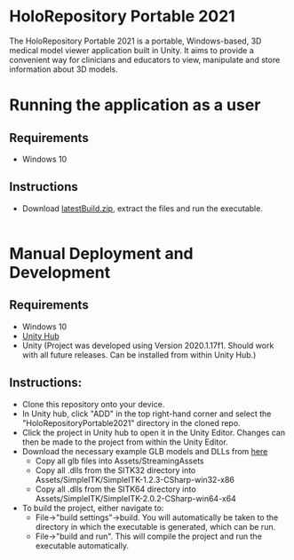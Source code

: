 ﻿# HoloRepository Portable 2021
The HoloRepository Portable 2021 is a portable, Windows-based, 3D medical model viewer application built in Unity. 
It aims to provide a convenient way for clinicians and educators to view, manipulate and store information about 3D models.

# Running the application as a user
## Requirements
* Windows 10
## Instructions
* Download [latestBuild.zip](https://github.com/UCLComputerScience/COMP0016_2020_21_Team32/releases/tag/v1.0), extract the files and run the executable.<br><br>

# Manual Deployment and Development
## Requirements
* Windows 10
* [Unity Hub](https://unity3d.com/get-unity/download) <br>
* Unity (Project was developed using Version 2020.1.17f1. Should work with all future releases. Can be installed from within Unity Hub.)<br>
## Instructions:
* Clone this repository onto your device.<br>
* In Unity hub, click "ADD" in the top right-hand corner and select the "HoloRepositoryPortable2021" directory in the cloned repo.<br>
* Click the project in Unity hub to open it in the Unity Editor. Changes can then be made to the project from within the Unity Editor.<br>
* Download the necessary example GLB models and DLLs from [here](https://liveuclac-my.sharepoint.com/:f:/g/personal/zcabbll_ucl_ac_uk/EmdPud2uiV1KvW6wj8BSKssBgHTN3bGQObZnM8Fcpdk-UQ?e=02ebeg)  
	* Copy all glb files into Assets/StreamingAssets  
	* Copy all .dlls from the SITK32 directory into Assets/SimpleITK/SimpleITK-1.2.3-CSharp-win32-x86  
	* Copy all .dlls from the SITK64 directory into Assets/SimpleITK/SimpleITK-2.0.2-CSharp-win64-x64  
* To build the project, either navigate to:  
    * File->"build settings"->build. You will automatically be taken to the directory in which the executable is generated, which can be run.
    * File->"build and run". This will compile the project and run the executable automatically.
